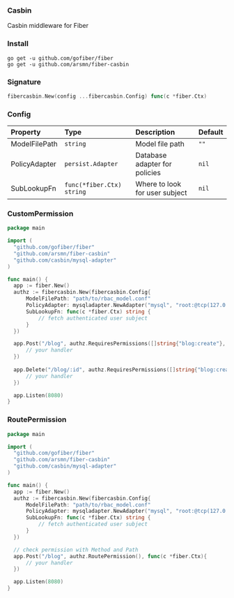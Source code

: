 ### Casbin
Casbin middleware for Fiber

### Install
```
go get -u github.com/gofiber/fiber
go get -u github.com/arsmn/fiber-casbin
```

### Signature
```go
fibercasbin.New(config ...fibercasbin.Config) func(c *fiber.Ctx)
```

### Config
| Property | Type | Description | Default |
| :--- | :--- | :--- | :--- |
| ModelFilePath | `string` | Model file path | `""` |
| PolicyAdapter | `persist.Adapter` | Database adapter for policies | `nil` |
| SubLookupFn | `func(*fiber.Ctx) string` | Where to look for user subject | `nil` |

### CustomPermission

```go
package main

import (
  "github.com/gofiber/fiber"
  "github.com/arsmn/fiber-casbin"
  "github.com/casbin/mysql-adapter"
)

func main() {
  app := fiber.New()
  authz := fibercasbin.New(fibercasbin.Config{
      ModelFilePath: "path/to/rbac_model.conf"
      PolicyAdapter: mysqladapter.NewAdapter("mysql", "root:@tcp(127.0.0.1:3306)/")
      SubLookupFn: func(c *fiber.Ctx) string {
          // fetch authenticated user subject
      }
  })

  app.Post("/blog", authz.RequiresPermissions([]string{"blog:create"}, fibercasbin.MatchAll), func(c *fiber.Ctx){
      // your handler
  })
  
  app.Delete("/blog/:id", authz.RequiresPermissions([]string{"blog:create", "blog:delete"}, fibercasbin.AtLeastOne), func(c *fiber.Ctx){
      // your handler
  })

  app.Listen(8080)
}
```

### RoutePermission

```go
package main

import (
  "github.com/gofiber/fiber"
  "github.com/arsmn/fiber-casbin"
  "github.com/casbin/mysql-adapter"
)

func main() {
  app := fiber.New()
  authz := fibercasbin.New(fibercasbin.Config{
      ModelFilePath: "path/to/rbac_model.conf"
      PolicyAdapter: mysqladapter.NewAdapter("mysql", "root:@tcp(127.0.0.1:3306)/")
      SubLookupFn: func(c *fiber.Ctx) string {
          // fetch authenticated user subject
      }
  })

  // check permission with Method and Path
  app.Post("/blog", authz.RoutePermission(), func(c *fiber.Ctx){
      // your handler
  })

  app.Listen(8080)
}
```